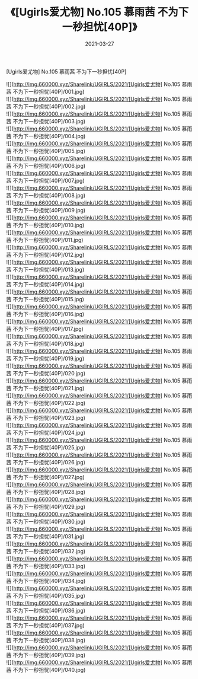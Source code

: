 ﻿---
layout: post
title:  《[Ugirls爱尤物] No.105 慕雨茜 不为下一秒担忧[40P]》
date:   2021-03-27
img: http://img.660000.xyz/Sharelink/UGIRLS/2021/[Ugirls爱尤物] No.105 慕雨茜 不为下一秒担忧[40P]/000.jpg
categories: [美女, 清纯, 唯美]
---

[Ugirls爱尤物] No.105 慕雨茜 不为下一秒担忧[40P]

  ![](http://img.660000.xyz/Sharelink/UGIRLS/2021/[Ugirls爱尤物] No.105 慕雨茜 不为下一秒担忧[40P]/001.jpg) <br> ![](http://img.660000.xyz/Sharelink/UGIRLS/2021/[Ugirls爱尤物] No.105 慕雨茜 不为下一秒担忧[40P]/002.jpg) <br> ![](http://img.660000.xyz/Sharelink/UGIRLS/2021/[Ugirls爱尤物] No.105 慕雨茜 不为下一秒担忧[40P]/003.jpg) <br> ![](http://img.660000.xyz/Sharelink/UGIRLS/2021/[Ugirls爱尤物] No.105 慕雨茜 不为下一秒担忧[40P]/004.jpg) <br> ![](http://img.660000.xyz/Sharelink/UGIRLS/2021/[Ugirls爱尤物] No.105 慕雨茜 不为下一秒担忧[40P]/005.jpg) <br> ![](http://img.660000.xyz/Sharelink/UGIRLS/2021/[Ugirls爱尤物] No.105 慕雨茜 不为下一秒担忧[40P]/006.jpg) <br> ![](http://img.660000.xyz/Sharelink/UGIRLS/2021/[Ugirls爱尤物] No.105 慕雨茜 不为下一秒担忧[40P]/007.jpg) <br> ![](http://img.660000.xyz/Sharelink/UGIRLS/2021/[Ugirls爱尤物] No.105 慕雨茜 不为下一秒担忧[40P]/008.jpg) <br> ![](http://img.660000.xyz/Sharelink/UGIRLS/2021/[Ugirls爱尤物] No.105 慕雨茜 不为下一秒担忧[40P]/009.jpg) <br> ![](http://img.660000.xyz/Sharelink/UGIRLS/2021/[Ugirls爱尤物] No.105 慕雨茜 不为下一秒担忧[40P]/010.jpg) <br> ![](http://img.660000.xyz/Sharelink/UGIRLS/2021/[Ugirls爱尤物] No.105 慕雨茜 不为下一秒担忧[40P]/011.jpg) <br> ![](http://img.660000.xyz/Sharelink/UGIRLS/2021/[Ugirls爱尤物] No.105 慕雨茜 不为下一秒担忧[40P]/012.jpg) <br> ![](http://img.660000.xyz/Sharelink/UGIRLS/2021/[Ugirls爱尤物] No.105 慕雨茜 不为下一秒担忧[40P]/013.jpg) <br> ![](http://img.660000.xyz/Sharelink/UGIRLS/2021/[Ugirls爱尤物] No.105 慕雨茜 不为下一秒担忧[40P]/014.jpg) <br> ![](http://img.660000.xyz/Sharelink/UGIRLS/2021/[Ugirls爱尤物] No.105 慕雨茜 不为下一秒担忧[40P]/015.jpg) <br> ![](http://img.660000.xyz/Sharelink/UGIRLS/2021/[Ugirls爱尤物] No.105 慕雨茜 不为下一秒担忧[40P]/016.jpg) <br> ![](http://img.660000.xyz/Sharelink/UGIRLS/2021/[Ugirls爱尤物] No.105 慕雨茜 不为下一秒担忧[40P]/017.jpg) <br> ![](http://img.660000.xyz/Sharelink/UGIRLS/2021/[Ugirls爱尤物] No.105 慕雨茜 不为下一秒担忧[40P]/018.jpg) <br> ![](http://img.660000.xyz/Sharelink/UGIRLS/2021/[Ugirls爱尤物] No.105 慕雨茜 不为下一秒担忧[40P]/019.jpg) <br> ![](http://img.660000.xyz/Sharelink/UGIRLS/2021/[Ugirls爱尤物] No.105 慕雨茜 不为下一秒担忧[40P]/020.jpg) <br> ![](http://img.660000.xyz/Sharelink/UGIRLS/2021/[Ugirls爱尤物] No.105 慕雨茜 不为下一秒担忧[40P]/021.jpg) <br> ![](http://img.660000.xyz/Sharelink/UGIRLS/2021/[Ugirls爱尤物] No.105 慕雨茜 不为下一秒担忧[40P]/022.jpg) <br> ![](http://img.660000.xyz/Sharelink/UGIRLS/2021/[Ugirls爱尤物] No.105 慕雨茜 不为下一秒担忧[40P]/023.jpg) <br> ![](http://img.660000.xyz/Sharelink/UGIRLS/2021/[Ugirls爱尤物] No.105 慕雨茜 不为下一秒担忧[40P]/024.jpg) <br> ![](http://img.660000.xyz/Sharelink/UGIRLS/2021/[Ugirls爱尤物] No.105 慕雨茜 不为下一秒担忧[40P]/025.jpg) <br> ![](http://img.660000.xyz/Sharelink/UGIRLS/2021/[Ugirls爱尤物] No.105 慕雨茜 不为下一秒担忧[40P]/026.jpg) <br> ![](http://img.660000.xyz/Sharelink/UGIRLS/2021/[Ugirls爱尤物] No.105 慕雨茜 不为下一秒担忧[40P]/027.jpg) <br> ![](http://img.660000.xyz/Sharelink/UGIRLS/2021/[Ugirls爱尤物] No.105 慕雨茜 不为下一秒担忧[40P]/028.jpg) <br> ![](http://img.660000.xyz/Sharelink/UGIRLS/2021/[Ugirls爱尤物] No.105 慕雨茜 不为下一秒担忧[40P]/029.jpg) <br> ![](http://img.660000.xyz/Sharelink/UGIRLS/2021/[Ugirls爱尤物] No.105 慕雨茜 不为下一秒担忧[40P]/030.jpg) <br> ![](http://img.660000.xyz/Sharelink/UGIRLS/2021/[Ugirls爱尤物] No.105 慕雨茜 不为下一秒担忧[40P]/031.jpg) <br> ![](http://img.660000.xyz/Sharelink/UGIRLS/2021/[Ugirls爱尤物] No.105 慕雨茜 不为下一秒担忧[40P]/032.jpg) <br> ![](http://img.660000.xyz/Sharelink/UGIRLS/2021/[Ugirls爱尤物] No.105 慕雨茜 不为下一秒担忧[40P]/033.jpg) <br> ![](http://img.660000.xyz/Sharelink/UGIRLS/2021/[Ugirls爱尤物] No.105 慕雨茜 不为下一秒担忧[40P]/034.jpg) <br> ![](http://img.660000.xyz/Sharelink/UGIRLS/2021/[Ugirls爱尤物] No.105 慕雨茜 不为下一秒担忧[40P]/035.jpg) <br> ![](http://img.660000.xyz/Sharelink/UGIRLS/2021/[Ugirls爱尤物] No.105 慕雨茜 不为下一秒担忧[40P]/036.jpg) <br> ![](http://img.660000.xyz/Sharelink/UGIRLS/2021/[Ugirls爱尤物] No.105 慕雨茜 不为下一秒担忧[40P]/037.jpg) <br> ![](http://img.660000.xyz/Sharelink/UGIRLS/2021/[Ugirls爱尤物] No.105 慕雨茜 不为下一秒担忧[40P]/038.jpg) <br> ![](http://img.660000.xyz/Sharelink/UGIRLS/2021/[Ugirls爱尤物] No.105 慕雨茜 不为下一秒担忧[40P]/039.jpg) <br> ![](http://img.660000.xyz/Sharelink/UGIRLS/2021/[Ugirls爱尤物] No.105 慕雨茜 不为下一秒担忧[40P]/040.jpg) <br>